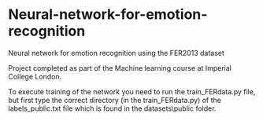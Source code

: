 # Neural-network-for-emotion-recognition
Neural network for emotion recognition using the FER2013 dataset

Project completed as part of the Machine learning course at Imperial College London.

To execute training of the network you need to run the train_FERdata.py file, but first type the correct directory (in the train_FERdata.py) of the labels_public.txt file which is found in the datasets\public folder.
